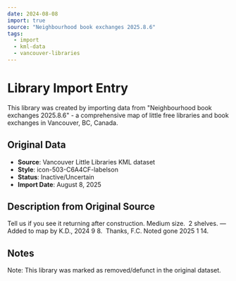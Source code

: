 ```yaml
---
date: 2024-08-08
import: true
source: "Neighbourhood book exchanges 2025.8.6"
tags:
  - import
  - kml-data
  - vancouver-libraries
---
```


# Library Import Entry

This library was created by importing data from "Neighbourhood book exchanges 2025.8.6" - a comprehensive map of little free libraries and book exchanges in Vancouver, BC, Canada.

## Original Data

- **Source**: Vancouver Little Libraries KML dataset
- **Style**: icon-503-C6A4CF-labelson
- **Status**: Inactive/Uncertain
- **Import Date**: August 8, 2025

## Description from Original Source

Tell us if you see it returning after construction.
Medium size.  2 shelves.
—Added to map by K.D., 2024 9 8.  Thanks, F.C.
Noted gone 2025 1 14.  



## Notes

Note: This library was marked as removed/defunct in the original dataset.
